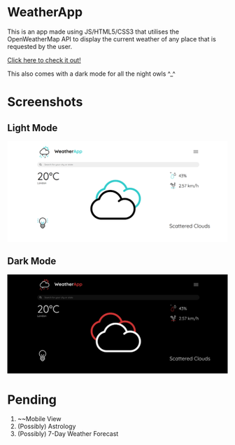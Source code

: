 # WeatherApp
This is an app made using JS/HTML5/CSS3 that utilises the OpenWeatherMap API to display the current weather of any place that is requested by the user.

[Click here to check it out!](https://fancy-lily-1e0bf1.netlify.app/)

This also comes with a dark mode for all the night owls ^_^

# Screenshots
## Light Mode
![LtMd](screenshots/Light.png)
## Dark Mode
![DkMd](screenshots/Dark.png)

# Pending
1. ~~Mobile View
2. (Possibly) Astrology
3. (Possibly) 7-Day Weather Forecast
